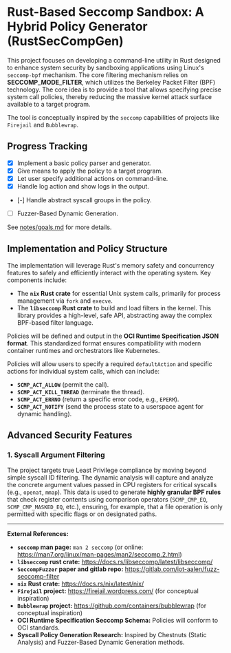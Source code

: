 # Rust-Based Seccomp Sandbox: A Hybrid Policy Generator (RustSecCompGen)

This project focuses on developing a command-line utility in Rust designed to enhance system security by sandboxing applications using Linux's `seccomp-bpf` mechanism. The core filtering mechanism relies on **SECCOMP_MODE_FILTER**, which utilizes the Berkeley Packet Filter (BPF) technology. The core idea is to provide a tool that allows specifying precise system call policies, thereby reducing the massive kernel attack surface available to a target program.

The tool is conceptually inspired by the `seccomp` capabilities of projects like `Firejail` and `Bubblewrap`.

## Progress Tracking

* [x] Implement a basic policy parser and generator.
* [x] Give means to apply the policy to a target program.
* [x] Let user specify additional actions on command-line.
* [x] Handle log action and show logs in the output.
* [-] Handle abstract syscall groups in the policy.
* [ ] Fuzzer-Based Dynamic Generation.

See [notes/goals.md](notes/goals.md) for more details.

## Implementation and Policy Structure

The implementation will leverage Rust's memory safety and concurrency features to safely and efficiently interact with the operating system. Key components include:

*   The **`nix` Rust crate** for essential Unix system calls, primarily for process management via `fork` and `execve`.
*   The **`libseccomp` Rust crate** to build and load filters in the kernel. This library provides a high-level, safe API, abstracting away the complex BPF-based filter language.

Policies will be defined and output in the **OCI Runtime Specification JSON format**. This standardized format ensures compatibility with modern container runtimes and orchestrators like Kubernetes.

Policies will allow users to specify a required `defaultAction` and specific actions for individual system calls, which can include:

*   **`SCMP_ACT_ALLOW`** (permit the call).
*   **`SCMP_ACT_KILL_THREAD`** (terminate the thread).
*   **`SCMP_ACT_ERRNO`** (return a specific error code, e.g., `EPERM`).
*   **`SCMP_ACT_NOTIFY`** (send the process state to a userspace agent for dynamic handling).

## Advanced Security Features

### 1. Syscall Argument Filtering

The project targets true Least Privilege compliance by moving beyond simple syscall ID filtering. The dynamic analysis will capture and analyze the concrete argument values passed in CPU registers for critical syscalls (e.g., `openat`, `mmap`). This data is used to generate **highly granular BPF rules** that check register contents using comparison operators (`SCMP_CMP_EQ`, `SCMP_CMP_MASKED_EQ`, etc.), ensuring, for example, that a file operation is only permitted with specific flags or on designated paths.

---
**External References:**

*   **`seccomp` man page:** `man 2 seccomp` (or online: <https://man7.org/linux/man-pages/man2/seccomp.2.html>)
*   **`libseccomp` rust crate:** <https://docs.rs/libseccomp/latest/libseccomp/>
*   **`SeccompFuzzer` paper and gitlab repo:** <https://gitlab.com/iot-aalen/fuzz-seccomp-filter>
*   **`nix` Rust crate:** <https://docs.rs/nix/latest/nix/>
*   **`Firejail` project:** <https://firejail.wordpress.com/> (for conceptual inspiration)
*   **`Bubblewrap` project:** <https://github.com/containers/bubblewrap> (for conceptual inspiration)
*   **OCI Runtime Specification Seccomp Schema:** Policies will conform to OCI standards.
*   **Syscall Policy Generation Research:** Inspired by Chestnuts (Static Analysis) and Fuzzer-Based Dynamic Generation methods.
